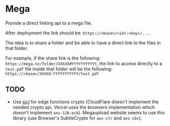 # Mega

Provide a direct linking api to a mega file.

After deployment the link should be: `https://<base>/<id>:<key>/...`.

The idea is to share a folder and be able to have a direct link to the files in that folder.

For example, if the share link is the following: `https://mega.nz/folder/XXXXX#YYYYYYYYYYY`, the link to access directly to a `test.pdf` file inside that folder will be the following: `https://<base>/XXXXX:YYYYYYYYYYY/test.pdf`

## TODO

- Use [sjcl](https://www.npmjs.com/package/sjcl) for edge functions crypto (CloudFlare doesn't implement the needed crypto api, Vercel uses the browsers implementation which doesn't implement `aes-128-ecb`). Megaupload website seems to use this library (use Browser's SubtleCrypto for `aes-ctr` and `aes-cbc`).
